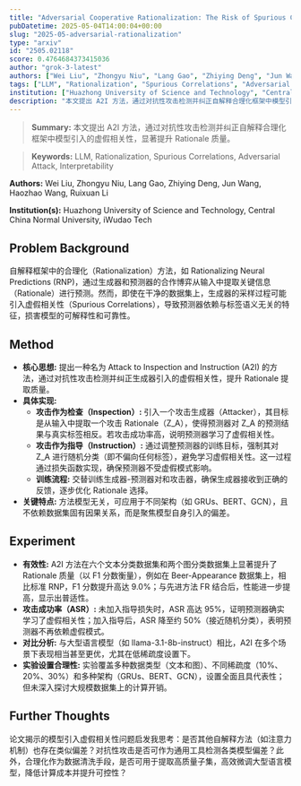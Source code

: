 ```yaml
---
title: "Adversarial Cooperative Rationalization: The Risk of Spurious Correlations in Even Clean Datasets"
pubDatetime: 2025-05-04T14:00:04+00:00
slug: "2025-05-adversarial-rationalization"
type: "arxiv"
id: "2505.02118"
score: 0.4764684373415036
author: "grok-3-latest"
authors: ["Wei Liu", "Zhongyu Niu", "Lang Gao", "Zhiying Deng", "Jun Wang", "Haozhao Wang", "Ruixuan Li"]
tags: ["LLM", "Rationalization", "Spurious Correlations", "Adversarial Attack", "Interpretability"]
institution: ["Huazhong University of Science and Technology", "Central China Normal University", "iWudao Tech"]
description: "本文提出 A2I 方法，通过对抗性攻击检测并纠正自解释合理化框架中模型引入的虚假相关性，显著提升 Rationale 质量。"
---
```


> **Summary:** 本文提出 A2I 方法，通过对抗性攻击检测并纠正自解释合理化框架中模型引入的虚假相关性，显著提升 Rationale 质量。 

> **Keywords:** LLM, Rationalization, Spurious Correlations, Adversarial Attack, Interpretability

**Authors:** Wei Liu, Zhongyu Niu, Lang Gao, Zhiying Deng, Jun Wang, Haozhao Wang, Ruixuan Li

**Institution(s):** Huazhong University of Science and Technology, Central China Normal University, iWudao Tech


## Problem Background

自解释框架中的合理化（Rationalization）方法，如 Rationalizing Neural Predictions (RNP)，通过生成器和预测器的合作博弈从输入中提取关键信息（Rationale）进行预测。然而，即使在干净的数据集上，生成器的采样过程可能引入虚假相关性（Spurious Correlations），导致预测器依赖与标签语义无关的特征，损害模型的可解释性和可靠性。

## Method

*   **核心思想:** 提出一种名为 Attack to Inspection and Instruction (A2I) 的方法，通过对抗性攻击检测并纠正生成器引入的虚假相关性，提升 Rationale 提取质量。
*   **具体实现:** 
    *   **攻击作为检查（Inspection）:** 引入一个攻击生成器（Attacker），其目标是从输入中提取一个攻击 Rationale（Z_A），使得预测器对 Z_A 的预测结果与真实标签相反。若攻击成功率高，说明预测器学习了虚假相关性。
    *   **攻击作为指导（Instruction）:** 通过调整预测器的训练目标，强制其对 Z_A 进行随机分类（即不偏向任何标签），避免学习虚假相关性。这一过程通过损失函数实现，确保预测器不受虚假模式影响。
    *   **训练流程:** 交替训练生成器-预测器对和攻击器，确保生成器接收到正确的反馈，逐步优化 Rationale 选择。
*   **关键特点:** 方法模型无关，可应用于不同架构（如 GRUs、BERT、GCN），且不依赖数据集固有因果关系，而是聚焦模型自身引入的偏差。

## Experiment

*   **有效性:** A2I 方法在六个文本分类数据集和两个图分类数据集上显著提升了 Rationale 质量（以 F1 分数衡量），例如在 Beer-Appearance 数据集上，相比标准 RNP，F1 分数提升高达 9.0%；与先进方法 FR 结合后，性能进一步提高，显示出普适性。
*   **攻击成功率（ASR）:** 未加入指导损失时，ASR 高达 95%，证明预测器确实学习了虚假相关性；加入指导后，ASR 降至约 50%（接近随机分类），表明预测器不再依赖虚假模式。
*   **对比分析:** 与大型语言模型（如 llama-3.1-8b-instruct）相比，A2I 在多个场景下表现相当甚至更优，尤其在低稀疏度设置下。
*   **实验设置合理性:** 实验覆盖多种数据类型（文本和图）、不同稀疏度（10%、20%、30%）和多种架构（GRUs、BERT、GCN），设置全面且具代表性；但未深入探讨大规模数据集上的计算开销。

## Further Thoughts

论文揭示的模型引入虚假相关性问题启发我思考：是否其他自解释方法（如注意力机制）也存在类似偏差？对抗性攻击是否可作为通用工具检测各类模型偏差？此外，合理化作为数据清洗手段，是否可用于提取高质量子集，高效微调大型语言模型，降低计算成本并提升可控性？